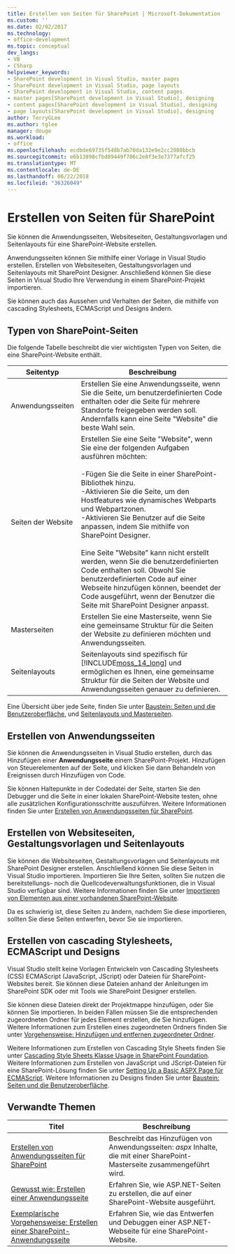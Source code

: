 ```yaml
---
title: Erstellen von Seiten für SharePoint | Microsoft-Dokumentation
ms.custom: ''
ms.date: 02/02/2017
ms.technology:
- office-development
ms.topic: conceptual
dev_langs:
- VB
- CSharp
helpviewer_keywords:
- SharePoint development in Visual Studio, master pages
- SharePoint development in Visual Studio, page layouts
- SharePoint development in Visual Studio, content pages
- master pages[SharePoint development in Visual Studio], designing
- content pages[SharePoint development in Visual Studio], designing
- page layouts[SharePoint development in Visual Studio], designing
author: TerryGLee
ms.author: tglee
manager: douge
ms.workload:
- office
ms.openlocfilehash: ecdbde69735f548b7ab70da132e9e2cc2080bbcb
ms.sourcegitcommit: e6b13898cfbd89449f786c2e8f3e3e7377afcf25
ms.translationtype: MT
ms.contentlocale: de-DE
ms.lasthandoff: 06/22/2018
ms.locfileid: "36326049"
---
```

# <a name="create-pages-for-sharepoint"></a>Erstellen von Seiten für SharePoint
  Sie können die Anwendungsseiten, Websiteseiten, Gestaltungsvorlagen und Seitenlayouts für eine SharePoint-Website erstellen.  
  
 Anwendungsseiten können Sie mithilfe einer Vorlage in Visual Studio erstellen. Erstellen von Websiteseiten, Gestaltungsvorlagen und Seitenlayouts mit SharePoint Designer. Anschließend können Sie diese Seiten in Visual Studio Ihre Verwendung in einem SharePoint-Projekt importieren.  
  
 Sie können auch das Aussehen und Verhalten der Seiten, die mithilfe von cascading Stylesheets, ECMAScript und Designs ändern.  
  
## <a name="types-of-sharepoint-pages"></a>Typen von SharePoint-Seiten
 Die folgende Tabelle beschreibt die vier wichtigsten Typen von Seiten, die eine SharePoint-Website enthält.  
  
|Seitentyp|Beschreibung|  
|---------------|-----------------|  
|Anwendungsseiten|Erstellen Sie eine Anwendungsseite, wenn Sie die Seite, um benutzerdefinierten Code enthalten oder die Seite für mehrere Standorte freigegeben werden soll. Andernfalls kann eine Seite "Website" die beste Wahl sein.|  
|Seiten der Website|Erstellen Sie eine Seite "Website", wenn Sie eine der folgenden Aufgaben ausführen möchten:<br /><br /> -Fügen Sie die Seite in einer SharePoint-Bibliothek hinzu.<br />-Aktivieren Sie die Seite, um den Hostfeatures wie dynamisches Webparts und Webpartzonen.<br />-Aktivieren Sie Benutzer auf die Seite anpassen, indem Sie mithilfe von SharePoint Designer.<br /><br /> Eine Seite "Website" kann nicht erstellt werden, wenn Sie die benutzerdefinierten Code enthalten soll. Obwohl Sie benutzerdefinierten Code auf einer Webseite hinzufügen können, beendet der Code ausgeführt, wenn der Benutzer die Seite mit SharePoint Designer anpasst.|  
|Masterseiten|Erstellen Sie eine Masterseite, wenn Sie eine gemeinsame Struktur für die Seiten der Website zu definieren möchten und Anwendungsseiten.|  
|Seitenlayouts|Seitenlayouts sind spezifisch für [!INCLUDE[moss_14_long](../sharepoint/includes/moss-14-long-md.md)] und ermöglichen es Ihnen, eine gemeinsame Struktur für die Seiten der Website und Anwendungsseiten genauer zu definieren.|  
  
 Eine Übersicht über jede Seite, finden Sie unter [Baustein: Seiten und die Benutzeroberfläche](http://go.microsoft.com/fwlink/?LinkID=182095), und [Seitenlayouts und Masterseiten](http://go.microsoft.com/fwlink/?LinkID=182096).  
  
## <a name="create-application-pages"></a>Erstellen von Anwendungsseiten
 Sie können die Anwendungsseiten in Visual Studio erstellen, durch das Hinzufügen einer **Anwendungsseite** einem SharePoint-Projekt. Hinzufügen von Steuerelementen auf der Seite, und klicken Sie dann Behandeln von Ereignissen durch Hinzufügen von Code.  
  
 Sie können Haltepunkte in der Codedatei der Seite, starten Sie den Debugger und die Seite in einer lokalen SharePoint-Website testen, ohne alle zusätzlichen Konfigurationsschritte auszuführen. Weitere Informationen finden Sie unter [Erstellen von Anwendungsseiten für SharePoint](../sharepoint/creating-application-pages-for-sharepoint.md).  
  
## <a name="create-site-pages-master-pages-and-page-layouts"></a>Erstellen von Websiteseiten, Gestaltungsvorlagen und Seitenlayouts
 Sie können die Websiteseiten, Gestaltungsvorlagen und Seitenlayouts mit SharePoint Designer erstellen. Anschließend können Sie diese Seiten in Visual Studio importieren. Importieren Sie Ihre Seiten, sollten Sie nutzen die bereitstellungs- noch die Quellcodeverwaltungsfunktionen, die in Visual Studio verfügbar sind. Weitere Informationen finden Sie unter [Importieren von Elementen aus einer vorhandenen SharePoint-Website](../sharepoint/importing-items-from-an-existing-sharepoint-site.md).  
  
 Da es schwierig ist, diese Seiten zu ändern, nachdem Sie diese importieren, sollten Sie diese Seiten entwerfen, bevor Sie sie importieren.  
  
## <a name="create-cascading-style-sheets-ecmascript-and-themes"></a>Erstellen von cascading Stylesheets, ECMAScript und Designs
 Visual Studio stellt keine Vorlagen Entwickeln von Cascading Stylesheets (CSS) ECMAScript (JavaScript, JScript) oder Dateien für SharePoint-Websites bereit. Sie können diese Dateien anhand der Anleitungen im SharePoint SDK oder mit Tools wie SharePoint Designer erstellen.  
  
 Sie können diese Dateien direkt der Projektmappe hinzufügen, oder Sie können Sie importieren. In beiden Fällen müssen Sie die entsprechenden zugeordneten Ordner für jedes Element erstellen, die Sie hinzufügen. Weitere Informationen zum Erstellen eines zugeordneten Ordners finden Sie unter [Vorgehensweise: Hinzufügen und entfernen zugeordneter Ordner](../sharepoint/how-to-add-and-remove-mapped-folders.md).  
  
 Weitere Informationen zum Erstellen von Cascading Style Sheets finden Sie unter [Cascading Style Sheets Klasse Usage in SharePoint Foundation](http://go.microsoft.com/fwlink/?LinkID=182098). Weitere Informationen zum Erstellen von JavaScript und JScript-Dateien für eine SharePoint-Lösung finden Sie unter [Setting Up a Basic ASPX Page für ECMAScript](http://go.microsoft.com/fwlink/?LinkID=182099). Weitere Informationen zu Designs finden Sie unter [Baustein: Seiten und die Benutzeroberfläche](http://go.microsoft.com/fwlink/?LinkID=182095).  
  
## <a name="related-topics"></a>Verwandte Themen
  
|Titel|Beschreibung|  
|-----------|-----------------|  
|[Erstellen von Anwendungsseiten für SharePoint](../sharepoint/creating-application-pages-for-sharepoint.md)|Beschreibt das Hinzufügen von Anwendungsseiten: *aspx* Inhalte, die mit einer SharePoint-Masterseite zusammengeführt wird.|  
|[Gewusst wie: Erstellen einer Anwendungsseite](../sharepoint/how-to-create-an-application-page.md)|Erfahren Sie, wie ASP.NET-Seiten zu erstellen, die auf einer SharePoint-Website ausgeführt.|  
|[Exemplarische Vorgehensweise: Erstellen einer SharePoint-Anwendungsseite](../sharepoint/walkthrough-creating-a-sharepoint-application-page.md)|Erfahren Sie, wie das Entwerfen und Debuggen einer ASP.NET-Webseite für eine SharePoint-Website.|  
  
